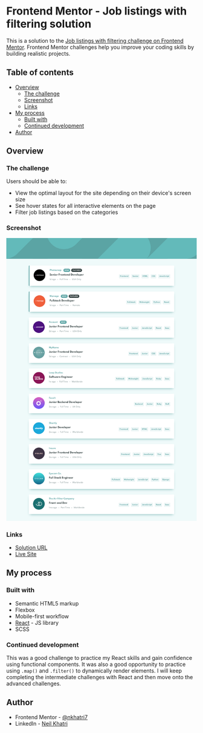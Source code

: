 # Frontend Mentor - Job listings with filtering solution

This is a solution to the [Job listings with filtering challenge on Frontend Mentor](https://www.frontendmentor.io/challenges/job-listings-with-filtering-ivstIPCt). Frontend Mentor challenges help you improve your coding skills by building realistic projects. 

## Table of contents

- [Overview](#overview)
  - [The challenge](#the-challenge)
  - [Screenshot](#screenshot)
  - [Links](#links)
- [My process](#my-process)
  - [Built with](#built-with)
  - [Continued development](#continued-development)
- [Author](#author)

## Overview

### The challenge

Users should be able to:

- View the optimal layout for the site depending on their device's screen size
- See hover states for all interactive elements on the page
- Filter job listings based on the categories

### Screenshot

![](./design/completed-screenshots/completed-desktop.png)

### Links

- [Solution URL](https://www.frontendmentor.io/solutions/job-listings-with-filtering-built-with-react-and-scss-hzBMyeE1a)
- [Live Site](https://job-listings-nkhatri7.netlify.app/)

## My process

### Built with

- Semantic HTML5 markup
- Flexbox
- Mobile-first workflow
- [React](https://reactjs.org/) - JS library
- SCSS

### Continued development

This was a good challenge to practice my React skills and gain confidence using functional components. It was also a good opportunity to practice using `.map()` and `.filter()` to dynamically render elements. I will keep completing the intermediate challenges with React and then move onto the advanced challenges.

## Author

- Frontend Mentor - [@nkhatri7](https://www.frontendmentor.io/profile/nkhatri7)
- LinkedIn - [Neil Khatri](https://www.linkedin.com/in/neilkhatri/)
